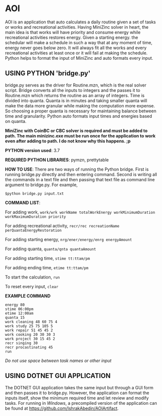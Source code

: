 # AOI
AOI is an application that auto calculates a daily routine given a set of tasks or works and recreational activities. Having MiniZinc solver in heart, the main idea is that works will have priority and consume energy while recreational activities restores energy. Given a starting energy. the schedular will make a schedule in such a way that at any moment of time, energy never goes below zero. It will always fit all the works and every recreational activities at least once or it will fail at making the schedule. Python helps to format the input of MiniZinc and auto formats every input.

USING PYTHON 'bridge.py'
--------------------------------------------------------------------
bridge.py serves as the driver for Routine.mzn, which is the real solver script. Bridge converts all the inputs to integers and the passes it to Routine.mzn which returns the routine as an array of integers. Time is divided into quanta. Quanta is in minutes and taking smaller quanta will make the data more granular while making the computation more expense. So choosing a proper quanta is necessary for maintaining balance between time and granularity. Python auto formats input times and energies based on quanta.

**MiniZinc with CoinBC or CBC solver is required and must be added to path. The main minizinc.exe must be run once for the application to work even after adding to path. I do not know why this happens. ;p**

**PYTHON version used**: 3.7

**REQUIRED PYTHON LIBRARIES**:
pymzn, prettytable

**HOW TO USE**:
There are two ways of running the Python bridge. First is running bridge.py directly and then entering command. Second is writing all the commands in a text file and then passing that text file as command line argument to bridge.py. For example,

`$python bridge.py input.txt`

**COMMAND LIST**:

For adding work, `work/wrk workName totalWorkEnergy workMinimumDuration workMaximumDuration priority`

For adding recreational activity, `recr/rec recreationName perQuantaEnergyRestoration`

For adding starting energy, `nrg/ener/energy/enrg energyAmount`

For adding quanta, `quanta/qnta quantaAmount`

For adding starting time, `stime tt:ttam/pm`

For adding ending time, `etime tt:ttam/pm`

To start the calculation, `run`

To reset every input, `clear`

**EXAMPLE COMMAND**
```
energy 80
stime 06:00pm
etime 12:00am
quanta 15
work cleaning 48 60 75 4
work study 25 75 105 5
work repair 51 45 45 2
work cooking 20 30 30 3
work project 30 15 45 2
recr singing 30
recr procastinating 45
run
```
*Do not use space between task names or other input*

USING DOTNET GUI APPLICATION
----------------------------------------------------------------------
The DOTNET GUI application takes the same input but through a GUI form and then passes it to bridge.py. However, the application can format the inputs itself, show the minimum required time and let review and modify tasks. For running in *Windows*, a precompiled version of the application can be found at https://github.com/IshrakAbedin/AOIArtifact.